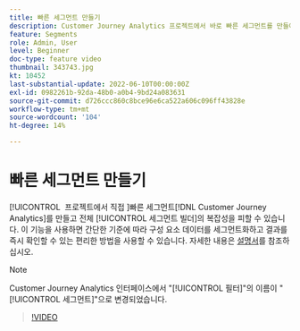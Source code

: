 ```yaml
---
title: 빠른 세그먼트 만들기
description: Customer Journey Analytics 프로젝트에서 바로 빠른 세그먼트를 만들어 복잡한 전체 세그먼트 빌더를 피할 수 있습니다. 이 기능을 사용하면 간단한 기준에 따라 구성 요소 데이터를 세그먼트화하고 결과를 즉시 확인할 수 있는 편리한 방법을 사용할 수 있습니다.
feature: Segments
role: Admin, User
level: Beginner
doc-type: feature video
thumbnail: 343743.jpg
kt: 10452
last-substantial-update: 2022-06-10T00:00:00Z
exl-id: 0982261b-92da-48b0-a0b4-9bd24a083631
source-git-commit: d726ccc860c8bce96e6ca522a606c096ff43828e
workflow-type: tm+mt
source-wordcount: '104'
ht-degree: 14%

---
```


# 빠른 세그먼트 만들기

[!UICONTROL &#x200B; 프로젝트에서 직접 &#x200B;]빠른 세그먼트[!DNL Customer Journey Analytics]를 만들고 전체 [!UICONTROL 세그먼트 빌더]의 복잡성을 피할 수 있습니다. 이 기능을 사용하면 간단한 기준에 따라 구성 요소 데이터를 세그먼트화하고 결과를 즉시 확인할 수 있는 편리한 방법을 사용할 수 있습니다. 자세한 내용은 [설명서](https://experienceleague.adobe.com/en/docs/analytics-platform/using/cja-components/cja-segments/quick-filters)를 참조하십시오.

>[!NOTE]
>
> Customer Journey Analytics 인터페이스에서 &quot;[!UICONTROL 필터]&quot;의 이름이 &quot;[!UICONTROL 세그먼트]&quot;으로 변경되었습니다.

>[!VIDEO](https://video.tv.adobe.com/v/343743/?quality=12&learn=on)
